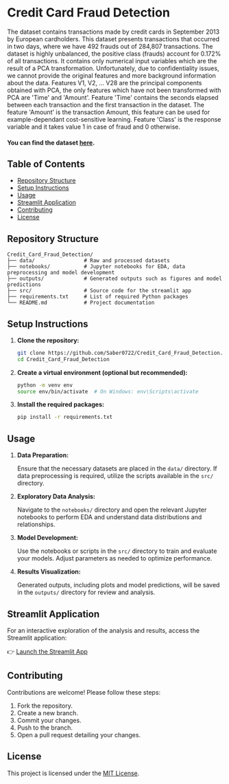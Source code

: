 # Credit Card Fraud Detection

The dataset contains transactions made by credit cards in September 2013 by European cardholders.
This dataset presents transactions that occurred in two days, where we have 492 frauds out of 284,807 transactions. The dataset is highly unbalanced, the positive class (frauds) account for 0.172% of all transactions.
It contains only numerical input variables which are the result of a PCA transformation. Unfortunately, due to confidentiality issues, we cannot provide the original features and more background information about the data. Features V1, V2, … V28 are the principal components obtained with PCA, the only features which have not been transformed with PCA are 'Time' and 'Amount'. Feature 'Time' contains the seconds elapsed between each transaction and the first transaction in the dataset. The feature 'Amount' is the transaction Amount, this feature can be used for example-dependant cost-sensitive learning. Feature 'Class' is the response variable and it takes value 1 in case of fraud and 0 otherwise. 
#### You can find the dataset [here](https://www.kaggle.com/datasets/mlg-ulb/creditcardfraud).

## Table of Contents

* [Repository Structure](#repository-structure)
* [Setup Instructions](#setup-instructions)
* [Usage](#usage)
* [Streamlit Application](#streamlit-application)
* [Contributing](#contributing)
* [License](#license)

## Repository Structure

```
Credit_Card_Fraud_Detection/
├── data/                # Raw and processed datasets
├── notebooks/           # Jupyter notebooks for EDA, data preprocessing and model development
├── outputs/             # Generated outputs such as figures and model predictions
├── src/                 # Source code for the streamlit app
├── requirements.txt     # List of required Python packages
└── README.md            # Project documentation
```

## Setup Instructions

1. **Clone the repository:**

   ```bash
   git clone https://github.com/Saber0722/Credit_Card_Fraud_Detection.git
   cd Credit_Card_Fraud_Detection
   ```

2. **Create a virtual environment (optional but recommended):**

   ```bash
   python -m venv env
   source env/bin/activate  # On Windows: env\Scripts\activate
   ```

3. **Install the required packages:**

   ```bash
   pip install -r requirements.txt
   ```

## Usage

1. **Data Preparation:**

   Ensure that the necessary datasets are placed in the `data/` directory. If data preprocessing is required, utilize the scripts available in the `src/` directory.

2. **Exploratory Data Analysis:**

   Navigate to the `notebooks/` directory and open the relevant Jupyter notebooks to perform EDA and understand data distributions and relationships.

3. **Model Development:**

   Use the notebooks or scripts in the `src/` directory to train and evaluate your models. Adjust parameters as needed to optimize performance.

4. **Results Visualization:**

   Generated outputs, including plots and model predictions, will be saved in the `outputs/` directory for review and analysis.

## Streamlit Application

For an interactive exploration of the analysis and results, access the Streamlit application:

👉 [Launch the Streamlit App](https://huggingface.co/spaces/Saber-0722/Credit-Card-Fraud-Detection)

## Contributing

Contributions are welcome! Please follow these steps:

1. Fork the repository.
2. Create a new branch.
3. Commit your changes.
4. Push to the branch.
5. Open a pull request detailing your changes.

## License

This project is licensed under the [MIT License](LICENSE).
